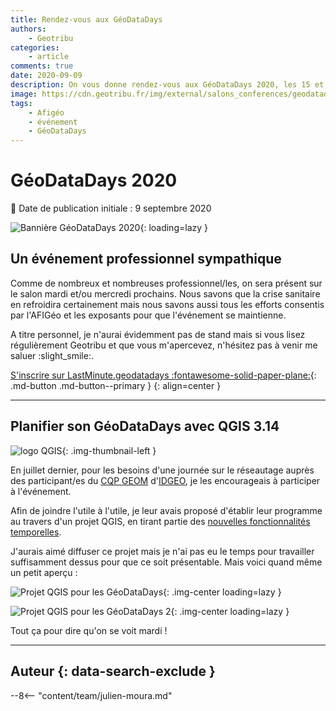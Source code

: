 ```yaml
---
title: Rendez-vous aux GéoDataDays
authors:
    - Geotribu
categories:
    - article
comments: true
date: 2020-09-09
description: On vous donne rendez-vous aux GéoDataDays 2020, les 15 et 16 septembre à Montpellier, l'événement indépendant de la géomatique francophone.
image: https://cdn.geotribu.fr/img/external/salons_conferences/geodatadays/2020/geodatadays_2020_banniere.jpg
tags:
    - Afigéo
    - événement
    - GéoDataDays
---
```


# GéoDataDays 2020

:calendar: Date de publication initiale : 9 septembre 2020

![Bannière GéoDataDays 2020](https://cdn.geotribu.fr/img/external/salons_conferences/geodatadays/2020/geodatadays_2020_banniere.jpg "GéoDataDays 2020 à Montpellier"){: loading=lazy }

## Un événement professionnel sympathique

Comme de nombreux et nombreuses professionnel/les, on sera présent sur le salon mardi et/ou mercredi prochains. Nous savons que la crise sanitaire en refroidira certainement mais nous savons aussi tous les efforts consentis par l'AFIGéo et les exposants pour que l'événement se maintienne.

A titre personnel, je n'aurai évidemment pas de stand mais si vous lisez régulièrement Geotribu et que vous m'apercevez, n'hésitez pas à venir me saluer :slight_smile:.

[S'inscrire sur LastMinute.geodatadays :fontawesome-solid-paper-plane:](https://www.geodatadays.fr/inscription){: .md-button .md-button--primary }
{: align=center }

----

## Planifier son GéoDataDays avec QGIS 3.14

![logo QGIS](https://cdn.geotribu.fr/img/logos-icones/logiciels_librairies/qgis.png){: .img-thumbnail-left }

En juillet dernier, pour les besoins d'une journée sur le réseautage auprès des participant/es du [CQP GEOM](https://www.idgeo.fr/formation/cqp-geom-geomaticien-developpeur-dapplications-spatiales/) d'[IDGEO](https://www.idgeo.fr/), je les encourageais à participer à l'événement.

Afin de joindre l'utile à l'utile, je leur avais proposé d'établir leur programme au travers d'un projet QGIS, en tirant partie des [nouvelles fonctionnalités temporelles](../../rdp/2020/rdp_2020-06-26.md#qgis-314-pi).

J'aurais aimé diffuser ce projet mais je n'ai pas eu le temps pour travailler suffisamment dessus pour que ce soit présentable. Mais voici quand même un petit aperçu :

![Projet QGIS pour les GéoDataDays](https://cdn.geotribu.fr/img/external/salons_conferences/geodatadays/2020/geodatadays_2020_qgis_new_entity.png "Formulaire de saisie du projet QGIS"){: .img-center loading=lazy }

![Projet QGIS pour les GéoDataDays 2](https://cdn.geotribu.fr/img/external/salons_conferences/geodatadays/2020/geodatadays_qgis_schedule.gif "Animation temporelle"){: .img-center loading=lazy }

Tout ça pour dire qu'on se voit mardi !

----

## Auteur {: data-search-exclude }

--8<-- "content/team/julien-moura.md"
